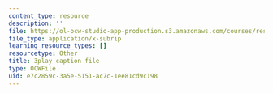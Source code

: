 ```yaml
---
content_type: resource
description: ''
file: https://ol-ocw-studio-app-production.s3.amazonaws.com/courses/res-18-005-highlights-of-calculus-spring-2010/e7c2859c3a5e5151ac7c1ee81cd9c198_2qxY859dzzQ.vtt
file_type: application/x-subrip
learning_resource_types: []
resourcetype: Other
title: 3play caption file
type: OCWFile
uid: e7c2859c-3a5e-5151-ac7c-1ee81cd9c198
---
```

